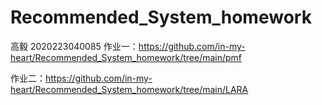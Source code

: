 # Recommended_System_homework
高毅 2020223040085
作业一：https://github.com/in-my-heart/Recommended_System_homework/tree/main/pmf

作业二：https://github.com/in-my-heart/Recommended_System_homework/tree/main/LARA



